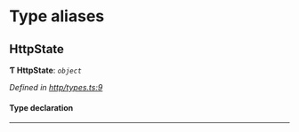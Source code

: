 

# Type aliases

<a id="httpstate"></a>

##  HttpState

**Ƭ HttpState**: *`object`*

*Defined in [http/types.ts:9](https://github.com/polkadot-js/api/blob/46fee31/packages/rpc-provider/src/http/types.ts#L9)*

#### Type declaration

___

